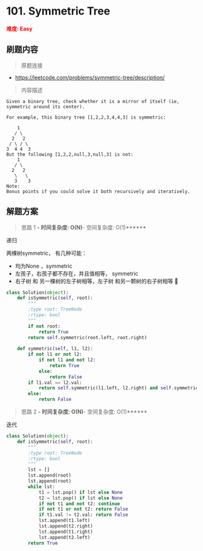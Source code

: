 # 101. Symmetric Tree

**<font color=red>难度: Easy</font>**

## 刷题内容

> 原题连接

* https://leetcode.com/problems/symmetric-tree/description/

> 内容描述

```
Given a binary tree, check whether it is a mirror of itself (ie, symmetric around its center).

For example, this binary tree [1,2,2,3,4,4,3] is symmetric:

    1
   / \
  2   2
 / \ / \
3  4 4  3
But the following [1,2,2,null,3,null,3] is not:
    1
   / \
  2   2
   \   \
   3    3
Note:
Bonus points if you could solve it both recursively and iteratively.
```

## 解题方案

> 思路 1
******- 时间复杂度: O(N)******- 空间复杂度: O(1)******

递归

两棵树symmetric， 有几种可能：

- 均为None ，symmetric
- 左孩子，右孩子都不存在，并且值相等， symmetric
- 右子树 和 另一棵树的左子树相等，左子树 和另一颗树的右子树相等 🌲


```python
class Solution(object):
    def isSymmetric(self, root):
        """
        :type root: TreeNode
        :rtype: bool
        """
        if not root:
            return True
        return self.symmetric(root.left, root.right)
        
    def symmetric(self, l1, l2):
        if not l1 or not l2:
            if not l1 and not l2:
                return True
            else:
                return False
        if l1.val == l2.val:
            return self.symmetric(l1.left, l2.right) and self.symmetric(l1.right, l2.left)
        else:
            return False
```

> 思路 2
******- 时间复杂度: O(N)******- 空间复杂度: O(1)******

迭代

```python
class Solution(object):
    def isSymmetric(self, root):
        """
        :type root: TreeNode
        :rtype: bool
        """
        lst = []
        lst.append(root)
        lst.append(root)
        while lst:
            t1 = lst.pop() if lst else None
            t2 = lst.pop() if lst else None
            if not t1 and not t2: continue
            if not t1 or not t2: return False
            if t1.val != t2.val: return False
            lst.append(t1.left)
            lst.append(t2.right)
            lst.append(t1.right)
            lst.append(t2.left)
        return True
```




